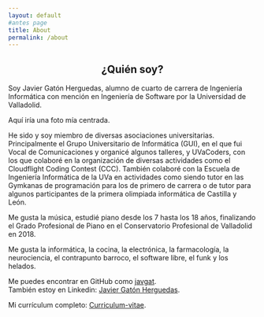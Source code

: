 ```yaml
---
layout: default
#antes page
title: About
permalink: /about
---
```


<h2 align="center">¿Quién soy?</h2>

Soy Javier Gatón Herguedas, alumno de cuarto de carrera de Ingeniería
Informática con mención en Ingeniería de Software por la Universidad de Valladolid.

Aquí iría una foto mía centrada.

He sido y soy miembro de diversas asociaciones universitarias. Principalmente el
Grupo Universitario de Informática (GUI), en el que fui Vocal de Comunicaciones
y organicé algunos talleres, y UVaCoders, con los que colaboré en la
organización de diversas actividades como el Cloudflight Coding Contest (CCC).
También colaboré con la Escuela de Ingeniería Informática de la UVa en
actividades como siendo tutor en las Gymkanas de programación para los de
primero de carrera o de tutor para algunos participantes de la primera
olimpiada informática de Castilla y León.

Me gusta la música, estudié piano desde los 7 hasta los 18 años,
finalizando el Grado Profesional de Piano en el Conservatorio
Profesional de Valladolid en 2018.

Me gusta la informática, la cocina, la electrónica, la farmacología,
la neurociencia, el contrapunto barroco, el software libre,
el funk y los helados.

Me puedes encontrar en GitHub como [javgat](https://github.com/javgat).\
También estoy en Linkedin: [Javier Gatón Herguedas][linkedin-url].

Mi currículum completo: [Curriculum-vitae][curriculum-url].

[linkedin-url]: https://linkedin.com/in/javier-gaton-herguedas/
[curriculum-url]: ./downloads/Javgat_CV.pdf

